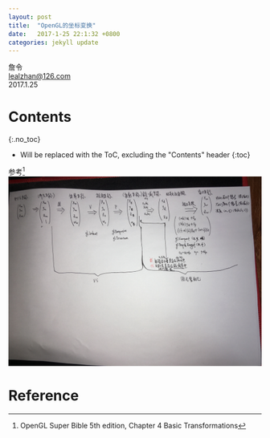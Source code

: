 ```yaml
---
layout: post
title:  "OpenGL的坐标变换"
date:   2017-1-25 22:1:32 +0800
categories: jekyll update
---
```


詹令   
lealzhan@126.com    
2017.1.25   

# Contents
{:.no_toc}

* Will be replaced with the ToC, excluding the "Contents" header
{:toc}

参考[^0]   
![](https://raw.githubusercontent.com/lealzhan/lealzhan.github.io/master/_pictures/2017-1-25-opengl-transformation-0.JPG)

# Reference

[^0]: OpenGL Super Bible 5th edition, Chapter 4 Basic Transformations